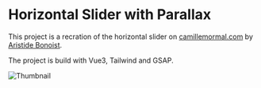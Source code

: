# Horizontal Slider with Parallax

This project is a recration of the horizontal slider on [camillemormal.com](https://camillemormal.com/) by [Aristide Bonoist](https://www.aristidebenoist.com/).

The project is build with Vue3, Tailwind and GSAP.

![Thumbnail](thumbnail.gif)